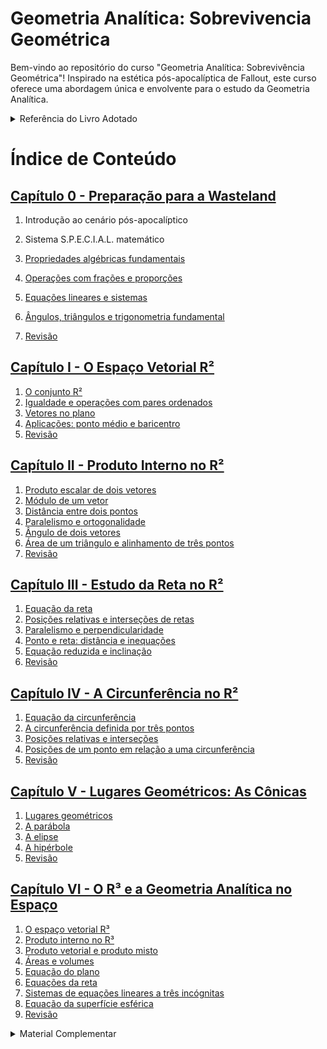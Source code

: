 # Geometria Analítica: Sobrevivencia Geométrica
Bem-vindo ao repositório do curso "Geometria Analítica: Sobrevivência Geométrica"! Inspirado na estética pós-apocalíptica de Fallout, este curso oferece uma abordagem única e envolvente para o estudo da Geometria Analítica.


<details>
<summary>Referência do Livro Adotado</summary>

MACHADO, Antônio dos Santos. *Álgebra linear e geometria analítica*. 2. ed.  
São Paulo: Atual, 1982.

</details>

# Índice de Conteúdo

## [Capítulo 0 - Preparação para a Wasteland](https://oangelo.github.io/Geometria-Analitica-Sobrevivencia-Geometrica/slide-decks/capitulo-0.html)

1. Introdução ao cenário pós-apocalíptico

2. Sistema S.P.E.C.I.A.L. matemático

3. [Propriedades algébricas fundamentais](https://oangelo.github.io/Geometria-Analitica-Sobrevivencia-Geometrica/exercicios/capitulo-0/algebra.html)

4. [Operações com frações e proporções](https://oangelo.github.io/Geometria-Analitica-Sobrevivencia-Geometrica/exercicios/capitulo-0/fracoes.html)

5. [Equações lineares e sistemas](https://oangelo.github.io/Geometria-Analitica-Sobrevivencia-Geometrica/exercicios/capitulo-0/sistemas-equacoes-lineares.html)

6. [Ângulos, triângulos e trigonometria fundamental](https://oangelo.github.io/Geometria-Analitica-Sobrevivencia-Geometrica/exercicios/capitulo-0/trigonometria.html)

7. [Revisão](https://oangelo.github.io/Geometria-Analitica-Sobrevivencia-Geometrica/exercicios/capitulo-0/revisao.html)

## [Capítulo I - O Espaço Vetorial R²](https://oangelo.github.io/Geometria-Analitica-Sobrevivencia-Geometrica/slide-decks/capitulo-i.html)
1. [O conjunto R²](https://oangelo.github.io/Geometria-Analitica-Sobrevivencia-Geometrica/exercicios/capitulo-i-o-espaco-vetorial-r2/1-conjunto-r2.html)
2. [Igualdade e operações com pares ordenados](https://oangelo.github.io/Geometria-Analitica-Sobrevivencia-Geometrica/exercicios/capitulo-i-o-espaco-vetorial-r2/2-igualdade-e-operacoes-com-pares-ordenados.html)
3. [Vetores no plano](https://oangelo.github.io/Geometria-Analitica-Sobrevivencia-Geometrica/exercicios/capitulo-i-o-espaco-vetorial-r2/3-vetores-no-plano.html)
4. [Aplicações: ponto médio e baricentro](https://oangelo.github.io/Geometria-Analitica-Sobrevivencia-Geometrica/exercicios/capitulo-i-o-espaco-vetorial-r2/4-aplicacoes-ponto-medio-e-baricentro.html)
5. [Revisão](https://oangelo.github.io/Geometria-Analitica-Sobrevivencia-Geometrica/exercicios/capitulo-i-o-espaco-vetorial-r2/index.html)

## [Capítulo II - Produto Interno no R²](https://oangelo.github.io/Geometria-Analitica-Sobrevivencia-Geometrica/slide-decks/capitulo-ii.html)
1. [Produto escalar de dois vetores](https://oangelo.github.io/Geometria-Analitica-Sobrevivencia-Geometrica/exercicios/capitulo-ii-produto-interno-no-r2/1-produto-escalar-de-dois-vetores.html)
2. [Módulo de um vetor](https://oangelo.github.io/Geometria-Analitica-Sobrevivencia-Geometrica/exercicios/capitulo-ii-produto-interno-no-r2/2-modulo-de-um-vetor.html)
3. [Distância entre dois pontos](https://oangelo.github.io/Geometria-Analitica-Sobrevivencia-Geometrica/exercicios/capitulo-ii-produto-interno-no-r2/3-distancia-entre-dois-pontos.html)
4. [Paralelismo e ortogonalidade](https://oangelo.github.io/Geometria-Analitica-Sobrevivencia-Geometrica/exercicios/capitulo-ii-produto-interno-no-r2/4-paralelismo-e-ortogonalidade.html)
5. [Ângulo de dois vetores](https://oangelo.github.io/Geometria-Analitica-Sobrevivencia-Geometrica/exercicios/capitulo-ii-produto-interno-no-r2/5-angulo-de-dois-vetores.html)
6. [Área de um triângulo e alinhamento de três pontos](https://oangelo.github.io/Geometria-Analitica-Sobrevivencia-Geometrica/exercicios/capitulo-ii-produto-interno-no-r2/6-area-de-triangulo-e-alinhamento-de-tres-pontos.html)
7. [Revisão](https://oangelo.github.io/Geometria-Analitica-Sobrevivencia-Geometrica/exercicios/capitulo-ii-produto-interno-no-r2/index.html)

## [Capítulo III - Estudo da Reta no R²](https://oangelo.github.io/Geometria-Analitica-Sobrevivencia-Geometrica/slide-decks/capitulo-iii.html)
1. [Equação da reta](https://oangelo.github.io/Geometria-Analitica-Sobrevivencia-Geometrica/exercicios/capitulo-iii-estudo-da-reta-no-r2/1-equacao-da-reta.html)
2. [Posições relativas e interseções de retas](https://oangelo.github.io/Geometria-Analitica-Sobrevivencia-Geometrica/exercicios/capitulo-iii-estudo-da-reta-no-r2/2-posicoes-relativas-e-intersecoes-de-retas.html)
3. [Paralelismo e perpendicularidade](https://oangelo.github.io/Geometria-Analitica-Sobrevivencia-Geometrica/exercicios/capitulo-iii-estudo-da-reta-no-r2/3-paralelismo-e-perpendicularidade.html)
4. [Ponto e reta: distância e inequações](https://oangelo.github.io/Geometria-Analitica-Sobrevivencia-Geometrica/exercicios/capitulo-iii-estudo-da-reta-no-r2/4-ponto-e-reta-distancia-e-inequacoes.html)
5. [Equação reduzida e inclinação](https://oangelo.github.io/Geometria-Analitica-Sobrevivencia-Geometrica/exercicios/capitulo-iii-estudo-da-reta-no-r2/5-equacao-reduzida-e-inclinacao.html)
6. [Revisão](https://oangelo.github.io/Geometria-Analitica-Sobrevivencia-Geometrica/exercicios/capitulo-iii-estudo-da-reta-no-r2/index.html)

## [Capítulo IV - A Circunferência no R²](https://oangelo.github.io/Geometria-Analitica-Sobrevivencia-Geometrica/slide-decks/capitulo-iv.html)
1. [Equação da circunferência](https://oangelo.github.io/Geometria-Analitica-Sobrevivencia-Geometrica/exercicios/capitulo-iv-a-circunferencia-no-r2/1-equacao-da-circunferencia.html)
2. [A circunferência definida por três pontos](https://oangelo.github.io/Geometria-Analitica-Sobrevivencia-Geometrica/exercicios/capitulo-iv-a-circunferencia-no-r2/2-circunferencia-definida-por-tres-pontos.html)
3. [Posições relativas e interseções](https://oangelo.github.io/Geometria-Analitica-Sobrevivencia-Geometrica/exercicios/capitulo-iv-a-circunferencia-no-r2/3-posicoes-relativas-e-intersecoes.html)
4. [Posições de um ponto em relação a uma circunferência](https://oangelo.github.io/Geometria-Analitica-Sobrevivencia-Geometrica/exercicios/capitulo-iv-a-circunferencia-no-r2/4-posicoes-de-um-ponto-em-relacao-a-circunferencia.html)
5. [Revisão](https://oangelo.github.io/Geometria-Analitica-Sobrevivencia-Geometrica/exercicios/capitulo-iv-a-circunferencia-no-r2/index.html)

## [Capítulo V - Lugares Geométricos: As Cônicas](https://oangelo.github.io/Geometria-Analitica-Sobrevivencia-Geometrica/slide-decks/capitulo-v.html)
1. [Lugares geométricos](https://oangelo.github.io/Geometria-Analitica-Sobrevivencia-Geometrica/exercicios/capitulo-v-lugares-geometricos-as-conicas/1-lugares-geometricos.html)
2. [A parábola](https://oangelo.github.io/Geometria-Analitica-Sobrevivencia-Geometrica/exercicios/capitulo-v-lugares-geometricos-as-conicas/2-parabola.html)
3. [A elipse](https://oangelo.github.io/Geometria-Analitica-Sobrevivencia-Geometrica/exercicios/capitulo-v-lugares-geometricos-as-conicas/3-elipse.html)
4. [A hipérbole](https://oangelo.github.io/Geometria-Analitica-Sobrevivencia-Geometrica/exercicios/capitulo-v-lugares-geometricos-as-conicas/4-hiperbole.html)
5. [Revisão](https://oangelo.github.io/Geometria-Analitica-Sobrevivencia-Geometrica/exercicios/capitulo-v-lugares-geometricos-as-conicas/index.html)

## [Capítulo VI - O R³ e a Geometria Analítica no Espaço](https://oangelo.github.io/Geometria-Analitica-Sobrevivencia-Geometrica/slide-decks/capitulo-vi.html)
1. [O espaço vetorial R³](https://oangelo.github.io/Geometria-Analitica-Sobrevivencia-Geometrica/exercicios/capitulo-vi-o-r3-e-a-geometria-analitica-no-espaco/1-espaco-vetorial-r3.html)
2. [Produto interno no R³](https://oangelo.github.io/Geometria-Analitica-Sobrevivencia-Geometrica/exercicios/capitulo-vi-o-r3-e-a-geometria-analitica-no-espaco/2-produto-interno-no-r3.html)
3. [Produto vetorial e produto misto](https://oangelo.github.io/Geometria-Analitica-Sobrevivencia-Geometrica/exercicios/capitulo-vi-o-r3-e-a-geometria-analitica-no-espaco/3-produto-vetorial-e-produto-misto.html)
4. [Áreas e volumes](https://oangelo.github.io/Geometria-Analitica-Sobrevivencia-Geometrica/exercicios/capitulo-vi-o-r3-e-a-geometria-analitica-no-espaco/4-areas-e-volumes.html)
5. [Equação do plano](https://oangelo.github.io/Geometria-Analitica-Sobrevivencia-Geometrica/exercicios/capitulo-vi-o-r3-e-a-geometria-analitica-no-espaco/5-equacao-do-plano.html)
6. [Equações da reta](https://oangelo.github.io/Geometria-Analitica-Sobrevivencia-Geometrica/exercicios/capitulo-vi-o-r3-e-a-geometria-analitica-no-espaco/6-equacoes-da-reta.html)
7. [Sistemas de equações lineares a três incógnitas](https://oangelo.github.io/Geometria-Analitica-Sobrevivencia-Geometrica/exercicios/capitulo-vi-o-r3-e-a-geometria-analitica-no-espaco/7-sistemas-de-equacoes-lineares-a-tres-incognitas.html)
8. [Equação da superfície esférica](https://oangelo.github.io/Geometria-Analitica-Sobrevivencia-Geometrica/exercicios/capitulo-vi-o-r3-e-a-geometria-analitica-no-espaco/8-equacao-da-superficie-esferica.html)
9. [Revisão](https://oangelo.github.io/Geometria-Analitica-Sobrevivencia-Geometrica/exercicios/capitulo-vi-o-r3-e-a-geometria-analitica-no-espaco/index.html)

<details>
<summary>Material Complementar</summary>

- 🎲[Roleta](https://oangelo.github.io/Geometria-Analitica-Sobrevivencia-Geometrica/roleta.html)
- [🕹️🗺️Wastland Navigator](https://oangelo.github.io/Geometria-Analitica-Sobrevivencia-Geometrica/games/wasteland-navigator.html)
- [🕹️🚀Space Navigator](https://oangelo.github.io/Geometria-Analitica-Sobrevivencia-Geometrica/games/space-navigator.html)
- [Vetores](https://oangelo.github.io/Geometria-Analitica-Sobrevivencia-Geometrica/visualizacoes/vectors-visualization.html)

</details>
